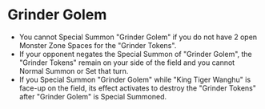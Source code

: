 # Grinder Golem

*   You cannot Special Summon "Grinder Golem" if you do not have 2 open Monster Zone Spaces for the "Grinder Tokens".
*   If your opponent negates the Special Summon of "Grinder Golem", the "Grinder Tokens" remain on your side of the field and you cannot Normal Summon or Set that turn.
*   If you Special Summon "Grinder Golem" while "King Tiger Wanghu" is face-up on the field, its effect activates to destroy the "Grinder Tokens" after "Grinder Golem" is Special Summoned.
